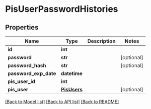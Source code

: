 # PisUserPasswordHistories

## Properties
Name | Type | Description | Notes
------------ | ------------- | ------------- | -------------
**id** | **int** |  | 
**password** | **str** |  | [optional] 
**password_hash** | **str** |  | [optional] 
**password_exp_date** | **datetime** |  | 
**pis_user_id** | **int** |  | 
**pis_user** | [**PisUsers**](PisUsers.md) |  | [optional] 

[[Back to Model list]](../README.md#documentation-for-models) [[Back to API list]](../README.md#documentation-for-api-endpoints) [[Back to README]](../README.md)



